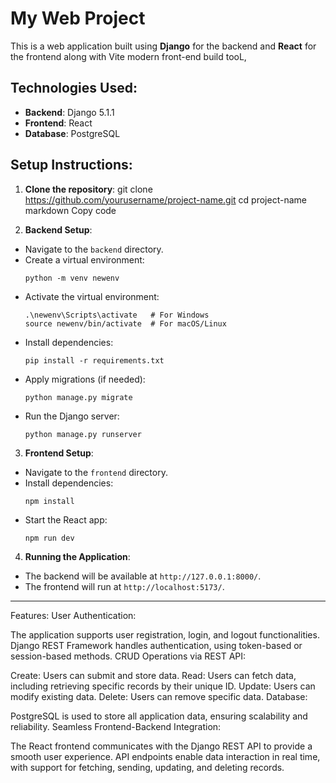 # My Web Project

This is a web application built using **Django** for the backend and **React** for the frontend along with Vite modern front-end build tooL,

## Technologies Used:
- **Backend**: Django 5.1.1
- **Frontend**: React
- **Database**: PostgreSQL

## Setup Instructions:

1. **Clone the repository**:
git clone https://github.com/yourusername/project-name.git cd project-name
markdown
Copy code

2. **Backend Setup**:
- Navigate to the `backend` directory.
- Create a virtual environment:
  ```
  python -m venv newenv
  ```
- Activate the virtual environment:
  ```
  .\newenv\Scripts\activate   # For Windows
  source newenv/bin/activate  # For macOS/Linux
  ```
- Install dependencies:
  ```
  pip install -r requirements.txt
  ```
- Apply migrations (if needed):
  ```
  python manage.py migrate
  ```
- Run the Django server:
  ```
  python manage.py runserver
  ```

3. **Frontend Setup**:
- Navigate to the `frontend` directory.
- Install dependencies:
  ```
  npm install
  ```
- Start the React app:
  ```
  npm run dev
  ```

4. **Running the Application**:
- The backend will be available at `http://127.0.0.1:8000/`.
- The frontend will run at `http://localhost:5173/`.


_______________________________________________________________________________________________

Features:
User Authentication:

The application supports user registration, login, and logout functionalities.
Django REST Framework handles authentication, using token-based or session-based methods.
CRUD Operations via REST API:

Create: Users can submit and store data.
Read: Users can fetch data, including retrieving specific records by their unique ID.
Update: Users can modify existing data.
Delete: Users can remove specific data.
Database:

PostgreSQL is used to store all application data, ensuring scalability and reliability.
Seamless Frontend-Backend Integration:

The React frontend communicates with the Django REST API to provide a smooth user experience.
API endpoints enable data interaction in real time, with support for fetching, sending, updating, and deleting records.





